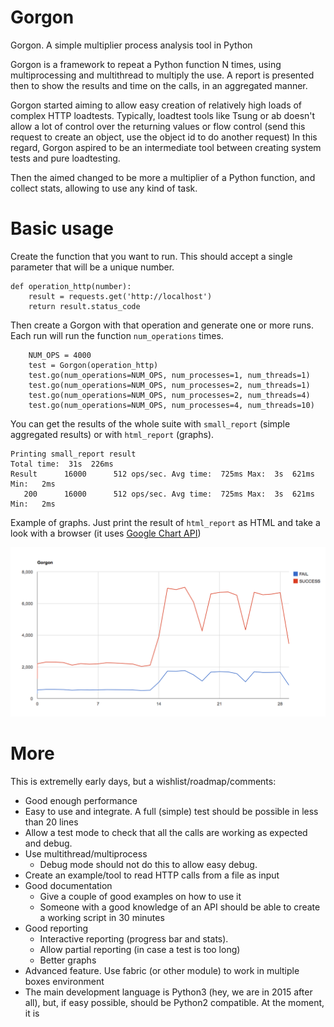 Gorgon
======

Gorgon. A simple multiplier process analysis tool in Python

Gorgon is a framework to repeat a Python function N times, using multiprocessing and multithread to multiply the use.
A report is presented then to show the results and time on the calls, in an aggregated manner.

Gorgon started aiming to allow easy creation of relatively high loads of complex HTTP loadtests. Typically, loadtest tools like 
Tsung or ab doesn't allow a lot of control over the returning values or flow control (send this request to create an object,
use the object id to do another request)
In this regard, Gorgon aspired to be an intermediate tool between creating system tests and pure loadtesting.

Then the aimed changed to be more a multiplier of a Python function, and collect stats, allowing to use any kind of task.

Basic usage
===========

  Create the function that you want to run. This should accept a single parameter that will be a unique number.

    def operation_http(number):
        result = requests.get('http://localhost')
        return result.status_code

  Then create a Gorgon with that operation and generate one or more runs. Each run will run the function `num_operations` times.

        NUM_OPS = 4000
        test = Gorgon(operation_http)
        test.go(num_operations=NUM_OPS, num_processes=1, num_threads=1)
        test.go(num_operations=NUM_OPS, num_processes=2, num_threads=1)
        test.go(num_operations=NUM_OPS, num_processes=2, num_threads=4)
        test.go(num_operations=NUM_OPS, num_processes=4, num_threads=10)

  You can get the results of the whole suite with `small_report` (simple aggregated results) or with `html_report` (graphs).

    Printing small_report result
    Total time:  31s  226ms
    Result      16000      512 ops/sec. Avg time:  725ms Max:  3s  621ms Min:   2ms
       200      16000      512 ops/sec. Avg time:  725ms Max:  3s  621ms Min:   2ms

  Example of graphs. Just print the result of `html_report` as HTML and take a look with a browser (it uses [Google Chart API](https://developers.google.com/chart/))

 ![Graph](graph_example.png) 


More
========

This is extremelly early days, but a wishlist/roadmap/comments:

  - Good enough performance
  - Easy to use and integrate. A full (simple) test should be possible in less than 20 lines
  - Allow a test mode to check that all the calls are working as expected and debug.
  - Use multithread/multiprocess
    - Debug mode should not do this to allow easy debug.
  - Create an example/tool to read HTTP calls from a file as input
  - Good documentation
    - Give a couple of good examples on how to use it
    - Someone with a good knowledge of an API should be able to create a working script in 30 minutes
  - Good reporting
    - Interactive reporting (progress bar and stats).
    - Allow partial reporting (in case a test is too long)
    - Better graphs
  - Advanced feature. Use fabric (or other module) to work in multiple boxes environment
  - The main development language is Python3 (hey, we are in 2015 after all), but, if easy possible, should be Python2 compatible. At the moment, it is
